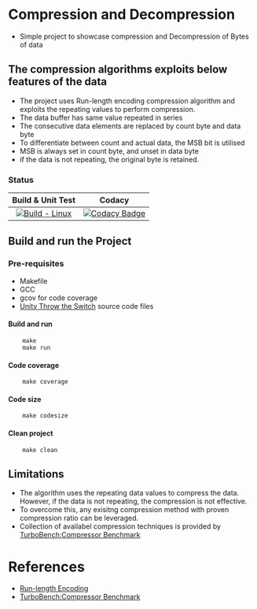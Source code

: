 # Compression and Decompression
* Simple project to showcase compression and Decompression of Bytes of data

## The compression algorithms exploits below features of the data
* The project uses Run-length encoding compression algorithm and exploits the repeating values to perform compression.
* The data buffer has same value repeated in series
* The consecutive data elements are replaced by count byte and data byte
* To differentiate between count and actual data, the MSB bit is utilised
* MSB is always set in count byte, and unset in data byte
* if the data is not repeating, the original byte is retained.

### Status

|Build & Unit Test|Codacy|
|:--:|:--:|
|[![Build - Linux](https://github.com/Bharathgopal/compression_algorithm/actions/workflows/build.yml/badge.svg)](https://github.com/Bharathgopal/compression_algorithm/actions/workflows/build.yml)|[![Codacy Badge](https://app.codacy.com/project/badge/Grade/6667e022d69f4e4090e0a62ee2fa6b78)](https://www.codacy.com/gh/Bharathgopal/compression_algorithm/dashboard?utm_source=github.com&amp;utm_medium=referral&amp;utm_content=Bharathgopal/compression_algorithm&amp;utm_campaign=Badge_Grade)|



## Build and run the Project
### Pre-requisites
* Makefile
* GCC 
* gcov for code coverage
* [Unity Throw the Switch](https://github.com/ThrowTheSwitch/Unity) source code files

#### Build and run
```
    make
    make run
```

#### Code coverage
```
    make coverage
```

#### Code size
```
    make codesize
```

#### Clean project
```
    make clean
```
## Limitations
* The algorithm uses the repeating data values to compress the data. However, if the data is not repeating, the compression is not effective. 
* To overcome this, any exisitng compression method with proven compression ratio can be leveraged. 
* Collection of availabel compression techniques is provided by [TurboBench:Compressor Benchmark](https://github.com/powturbo/TurboBench)

# References
* [Run-length Encoding](https://en.wikipedia.org/wiki/Run-length_encoding)
* [TurboBench:Compressor Benchmark](https://github.com/powturbo/TurboBench)
